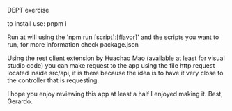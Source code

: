 DEPT exercise

to install use:
pnpm i

Run at will using the 'npm run [script]:[flavor]' and the scripts you want to run, for more information check package.json

Using the rest client extension by Huachao Mao (available at least for visual studio code) you can make request to the app using the file http.request located inside src/api, it is there because the idea is to have it very close to the controller that is requesting.

I hope you enjoy reviewing this app at least a half I enjoyed making it.
Best, Gerardo.